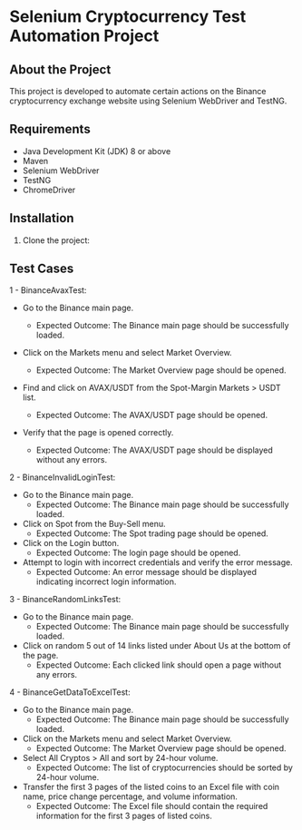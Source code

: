 # Selenium Cryptocurrency Test Automation Project

## About the Project
This project is developed to automate certain actions on the Binance cryptocurrency exchange website using Selenium WebDriver and TestNG.

## Requirements
- Java Development Kit (JDK) 8 or above
- Maven
- Selenium WebDriver
- TestNG
- ChromeDriver

## Installation
1. Clone the project:

## Test Cases
1 - BinanceAvaxTest:
  * Go to the Binance main page.
    
    * Expected Outcome: The Binance main page should be successfully loaded.
  
  * Click on the Markets menu and select Market Overview.
    
    * Expected Outcome: The Market Overview page should be opened.
  
  * Find and click on AVAX/USDT from the Spot-Margin Markets > USDT list.
  
    * Expected Outcome: The AVAX/USDT page should be opened.
  * Verify that the page is opened correctly. 
    * Expected Outcome: The AVAX/USDT page should be displayed without any errors.
  

2 - BinanceInvalidLoginTest:
  * Go to the Binance main page.
    * Expected Outcome: The Binance main page should be successfully loaded.
  * Click on Spot from the Buy-Sell menu.
    * Expected Outcome: The Spot trading page should be opened.
  * Click on the Login button.
    * Expected Outcome: The login page should be opened.
  * Attempt to login with incorrect credentials and verify the error message.
    * Expected Outcome: An error message should be displayed indicating incorrect login information.



3 - BinanceRandomLinksTest:
      
* Go to the Binance main page.
    * Expected Outcome: The Binance main page should be successfully loaded.
* Click on random 5 out of 14 links listed under About Us at the bottom of the page.
    * Expected Outcome: Each clicked link should open a page without any errors.
      

4 - BinanceGetDataToExcelTest:

* Go to the Binance main page.
  * Expected Outcome: The Binance main page should be successfully loaded.
* Click on the Markets menu and select Market Overview.
  * Expected Outcome: The Market Overview page should be opened.
* Select All Cryptos > All and sort by 24-hour volume.
  * Expected Outcome: The list of cryptocurrencies should be sorted by 24-hour volume.
* Transfer the first 3 pages of the listed coins to an Excel file with coin name, price change percentage, and volume information.
  * Expected Outcome: The Excel file should contain the required information for the first 3 pages of listed coins.